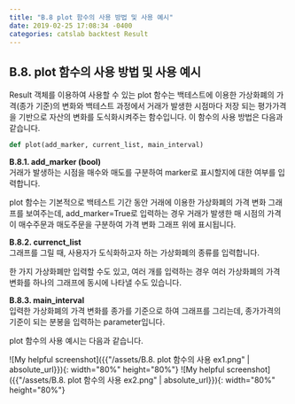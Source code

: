 ```yaml
---
title: "B.8 plot 함수의 사용 방법 및 사용 예시"
date: 2019-02-25 17:08:34 -0400
categories: catslab backtest Result
---
```


## B.8. plot 함수의 사용 방법 및 사용 예시

Result 객체를 이용하여 사용할 수 있는 plot 함수는 백테스트에 이용한 가상화폐의 가격(종가 기준)의 변화와 백테스트 과정에서 거래가 발생한 시점마다 저장 되는 평가가격을 기반으로 자산의 변화를 도식화시켜주는 함수입니다. 이 함수의 사용 방법은 다음과 같습니다.

```python
def plot(add_marker, current_list, main_interval)
```


__B.8.1. add_marker (bool)__  
거래가 발생하는 시점을 매수와 매도를 구분하여 marker로 표시할지에 대한 여부를 입력합니다. 

plot 함수는 기본적으로 백테스트 기간 동안 거래에 이용한 가상화폐의 가격 변화 그래프를 보여주는데, add_marker=True로 입력하는 경우 거래가 발생한 매 시점의 가격이 매수주문과 매도주문을 구분하여 가격 변화 그래프 위에 표시됩니다.


__B.8.2. currenct_list__  
그래프를 그릴 때, 사용자가 도식화하고자 하는 가상화폐의 종류를 입력합니다. 

한 가지 가상화폐만 입력할 수도 있고, 여러 개를 입력하는 경우 여러 가상화폐의 가격 변화를 하나의 그래프에 동시에 나타낼 수도 있습니다.


__B.8.3. main_interval__  
입력한 가상화폐의 가격 변화를 종가를 기준으로 하여 그래프를 그리는데, 종가가격의 기준이 되는 분봉을 입력하는 parameter입니다.  

plot 함수의 사용 예시는 다음과 같습니다.


![My helpful screenshot]({{"/assets/B.8. plot 함수의 사용 ex1.png" | absolute_url}}){: width="80%" height="80%"}
![My helpful screenshot]({{"/assets/B.8. plot 함수의 사용 ex2.png" | absolute_url}}){: width="80%" height="80%"}



